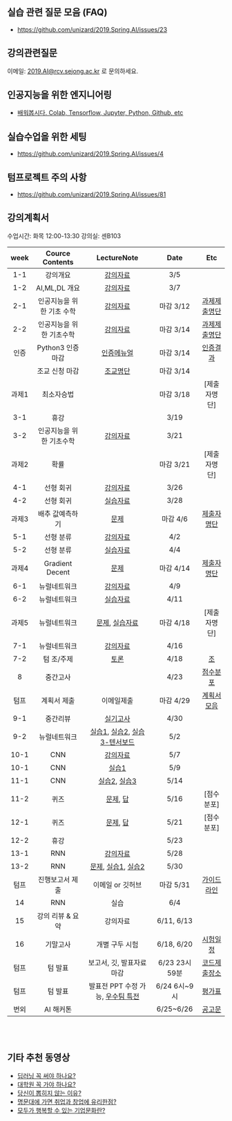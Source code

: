 ## 실습 관련 질문 모음 (FAQ)
- https://github.com/unizard/2019.Spring.AI/issues/23


## 강의관련질문
이메일: 2019.AI@rcv.sejong.ac.kr 로 문의하세요.

## 인공지능을 위한 엔지니어링 
- [배워봅시다. Colab, Tensorflow, Jupyter, Python, Github, etc](https://github.com/unizard/2019.Spring.AI/blob/master/Engineering_for_AI.md)

## 실습수업을 위한 세팅
- https://github.com/unizard/2019.Spring.AI/issues/4

## 텀프로젝트 주의 사항
- https://github.com/unizard/2019.Spring.AI/issues/81

## 강의계획서
수업시간: 화목 12:00-13:30
강의실: 센B103

| week | Cource Contents | LectureNote | Date |  Etc | 
|:---:|:---:|:---:|:---:|:---:| 
| 1-1 | 강의개요 | [강의자료](https://drive.google.com/file/d/14X6qfz8eUUxa2l4xUj9LH6ETRYOHHy5y/view?usp=sharing) | 3/5 |  |
| 1-2 | AI,ML,DL 개요 | [강의자료](https://www.dropbox.com/s/gm8uopn6bicw45t/%EC%9D%B8%EA%B3%B5%EC%A7%80%EB%8A%A5_2%EC%9D%BC%EC%B0%A8_%EC%B5%9C%EC%A2%85.pdf?dl=0) | 3/7 | |
| 2-1 | 인공지능을 위한 기초 수학  | [강의자료](https://www.dropbox.com/s/hpq0it4q8esfx6t/%EC%9D%B8%EA%B3%B5%EC%A7%80%EB%8A%A5_3%EC%9D%BC%EC%B0%A8_%EC%97%85%EB%A1%9C%EB%93%9C.pdf?dl=0) | 마감 3/12 | [과제제출명단](https://github.com/unizard/2019.Spring.AI/issues/5#issuecomment-476542443)|
| 2-2 | 인공지능을 위한 기초수학 | [강의자료](https://www.dropbox.com/s/4v5jvkvz0hl2daj/%EC%9D%B8%EA%B3%B5%EC%A7%80%EB%8A%A5_4%EC%9D%BC%EC%B0%A8_%EC%B5%9C%EC%A2%85%EB%B3%B8.pdf?dl=0) | 마감 3/14 | [과제제출명단](https://github.com/unizard/2019.Spring.AI/issues/14#issuecomment-476540487)|
| 인증 |   Python3 인증 마감  | [인증메뉴얼](https://drive.google.com/open?id=1RbyeDAsobFdMZq2chROPe4UVWqjOsVhl) | 마감 3/14 | [인증결과](https://github.com/unizard/2019.Spring.AI/issues/13) |
|  |   조교 신청 마감  | [조교명단](https://github.com/unizard/2019.Spring.AI/issues/16) | 마감 3/14 | |
| 과제1 |  최소자승법 |  | 마감 3/18 | [제출자명단] |
| 3-1 | 휴강 |  | 3/19 | |
| 3-2 | 인공지능을 위한 기초수학 | [강의자료](https://www.dropbox.com/s/p76xsamd0fxvu56/%EC%9D%B8%EA%B3%B5%EC%A7%80%EB%8A%A5_6%EC%9D%BC%EC%B0%A8_v2.pdf?dl=0) | 3/21 | |
| 과제2 |  확률 |  | 마감 3/21 | [제출자명단] |
| 4-1 | 선형 회귀 | [강의자료](https://www.dropbox.com/s/ttmeq70bgqttkj8/%EC%9D%B8%EA%B3%B5%EC%A7%80%EB%8A%A5_7%EC%9D%BC%EC%B0%A8_%EC%B5%9C%EC%A2%85.pdf?dl=0) | 3/26 | |
| 4-2 | 선형 회귀 | [실습자료](https://colab.research.google.com/drive/1zf0keTCZ1UQBc030CkJk6S6xHaSlVvgH) | 3/28 | |
| 과제3 | 배추 값예측하기 | [문제](https://github.com/unizard/2019.Spring.AI/issues/27) | 마감 4/6 | [제출자명단](https://github.com/unizard/2019.Spring.AI/issues/27#issuecomment-480591322) |
| 5-1 | 선형 분류 | [강의자료](https://www.dropbox.com/s/6fuqi8j60dkrara/%EC%9D%B8%EA%B3%B5%EC%A7%80%EB%8A%A5_9%EC%9D%BC%EC%B0%A8_%EC%B5%9C%EC%A2%85.pdf?dl=0) | 4/2 | |
| 5-2 | 선형 분류 | [실습자료](https://github.com/unizard/2019.Spring.AI/issues/34) | 4/4 | |
| 과제4 | Gradient Decent | [문제](https://github.com/unizard/2019.Spring.AI/issues/38) | 마감 4/14  | [제출자명단](https://github.com/unizard/2019.Spring.AI/issues/38#issuecomment-483667671)
| 6-1 | 뉴럴네트워크 | [강의자료](https://www.dropbox.com/s/umw3xfyw5rkumgr/%EC%9D%B8%EA%B3%B5%EC%A7%80%EB%8A%A5_10%EC%9D%BC%EC%B0%A8.pdf?dl=0) | 4/9 | |
| 6-2 | 뉴럴네트워크 | [실습자료](https://colab.research.google.com/drive/17470VwWXaP90eobg_6OKVnWbSWpGhtqT) | 4/11 | |
| 과제5 | 뉴럴네트워크 | [문제](https://github.com/unizard/2019.Spring.AI/issues/40), [실습자료](https://colab.research.google.com/drive/17470VwWXaP90eobg_6OKVnWbSWpGhtqT) | 마감 4/18 |  [제출자명단] 
| 7-1 | 뉴럴네트워크 | [강의자료](https://www.dropbox.com/s/jyv34y8tg2c6zco/%EC%9D%B8%EA%B3%B5%EC%A7%80%EB%8A%A5-11%EC%9D%BC%EC%B0%A8.pptx?dl=0) | 4/16 | |
| 7-2 | 텀 조/주제 | [토론](https://github.com/unizard/2019.Spring.AI/issues/44) | 4/18 | [조](https://github.com/unizard/2019.Spring.AI/issues/43) |
| 8 | 중간고사 |   | 4/23   | [점수분포](https://github.com/unizard/2019.Spring.AI/issues/56)  |
| 텀프 | 계획서 제출 | 이메일제출 |  마감 4/29 | [계획서모음](https://github.com/unizard/2019.Spring.AI/issues/55)|
| 9-1 | 중간리뷰 |  [실기고사](https://colab.research.google.com/drive/1DGonLB70-0paEHdQp9cStJdWofImHuNH)   |  4/30   | |
| 9-2 | 뉴럴네트워크 | [실습1](https://colab.research.google.com/drive/1yTW8cAh3Y0H-Gzq-CQWcc2B9R9gfN91a), [실습2](https://colab.research.google.com/drive/1GnJ3nTctIEwswDPBis23bR-kI8NnPwRd), [실습3-텐서보드](https://colab.research.google.com/drive/1dmzlKPwsTbdvhD0Vpav8vpfJ2e3ARK2T)  | 5/2   | |
| 10-1 | CNN | [강의자료](https://www.dropbox.com/s/pupfxear9ngiw3x/9%EC%A3%BC%EC%B0%A8_%EC%97%85%EB%A1%9C%EB%93%9C.pdf?dl=0)  | 5/7   |  |
| 10-1 | CNN | [실습1](https://colab.research.google.com/drive/1Tc6maMHoCPqQcZo57D39va4WCJVTFLMs) | 5/9   | |
| 11-1 | CNN | [실습2](https://colab.research.google.com/drive/1zZSHTT0dpzJnwBuyhpVbG85EW1Yj0mGS), [실습3](https://colab.research.google.com/drive/18JoQn37k6YlrTECNxO3Jn3cvGkYLEMub)   | 5/14   |  |
| 11-2 | 퀴즈 | [문제](https://colab.research.google.com/drive/1Tjdjj7oUr8L4AJKIMf-1Bbc_3OJ-bgEn), [답](https://colab.research.google.com/drive/1Y-abymdrN3ptg29qIQnAbDrjaCjHK2UU)  | 5/16   | [점수분포] |
| 12-1 | 퀴즈 | [문제](https://colab.research.google.com/drive/1g5IqEfbrbsNziZXGoGsXs-9DNlD6AIt0), [답](https://colab.research.google.com/drive/1BFRD_UePm5fFYxQ7LNDFFPhzK8i8m3iO)  | 5/21   | [점수분포] |
| 12-2 | 휴강 |         | 5/23   | |
| 13-1 | RNN | [강의자료](https://www.dropbox.com/s/ft956zib0xo2cfq/%EC%9D%B8%EA%B3%B5%EC%A7%80%EB%8A%A5_RNN.pdf?dl=0)  | 5/28   | |
| 13-2 | RNN | [문제](https://www.dropbox.com/s/sxf9pna16toehql/%EC%9D%B8%EA%B3%B5%EC%A7%80%EB%8A%A5_RNN_%EC%8B%A4%EC%8A%B5.pdf?dl=0), [실습1](https://colab.research.google.com/drive/1VzPOSsLF7gzEjqWHD2aDXmTP9pRdBmfi), [실습2](https://colab.research.google.com/drive/1QVCTX5cfxLvVXKX3pCMTqXz-y661q61U)  | 5/30   | |
| 텀프 | 진행보고서 제출  | 이메일 or 깃허브  |  마감 5/31  | [가이드라인](https://github.com/unizard/2019.Spring.AI/issues/70) |
| 14 | RNN  | 실습  | 6/4 | |
| 15 | 강의 리뷰 & 요약  | 강의자료  | 6/11, 6/13   | |
| 16 | 기말고사 | 개별 구두 시험  | 6/18, 6/20 | [시험일정](https://github.com/unizard/2019.Spring.AI/issues/79) |
| 텀프 | 텀 발표 | 보고서, 깃, 발표자료 마감 | 6/23 23시 59분  |  [코드제출장소](https://github.com/sejongresearch) |
| 텀프 | 텀 발표 | 발표전 PPT 수정 가능, [우수팀 특전](https://github.com/unizard/2019.Spring.AI/issues/18)  | 6/24 6시~9시  |  [평가표](https://github.com/unizard/2019.Spring.AI/issues/67) |
| 번외 | AI 해커톤 |  | 6/25~6/26  | [공고문](https://github.com/unizard/2019.Spring.AI/issues/91) |




<br><br>


## 기타 추천 동영상
- [딥러닝 꼭 써야 하나요?](https://github.com/unizard/2019.Spring.AI/issues/10)
- [대학원 꼭 가야 하나요?](https://github.com/unizard/2019.Spring.AI/issues/11)
- [당신이 뽑히지 않는 이유?](https://github.com/unizard/2019.Spring.AI/issues/12)
- [명문대에 가면 취업과 창업에 유리한점?](https://github.com/unizard/2019.Spring.AI/issues/28)
- [모두가 행복할 수 있는 기업문화란?](https://github.com/unizard/2019.Spring.AI/issues/29)












